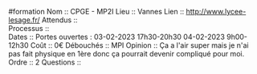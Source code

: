 #formation
Nom ::  CPGE - MP2I
Lieu ::  Vannes
Lien ::  http://www.lycee-lesage.fr/
Attendus ::  
Processus ::  
Dates ::  Portes ouvertes : 03-02-2023 17h30-20h30 04-02-2023 9h00-12h30
Coût ::  0€
Débouchés ::  MPI
Opinion ::  Ça a l'air super mais je n'ai pas fait physique en 1ère donc ça pourrait devenir compliqué pour moi.
Ordre ::  2
Questions ::  
